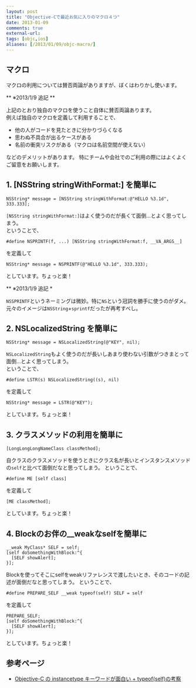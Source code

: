 ```yaml
---
layout: post
title: "Objective-Cで最近お気に入りのマクロ４つ"
date: 2013-01-09
comments: true
external-url: 
tags: [objc,ios]
aliases: [/2013/01/09/objc-macro/]
---
```


## マクロ

マクロの利用については賛否両論がありますが、ぼくはわりかし使います。

** ※2013/1/9 追記 **

上記のとおり独自のマクロを使うこと自体に賛否両論あります。  
例えば独自のマクロを定義して利用することで、  

* 他の人がコードを見たときに分かりづらくなる
* 思わぬ不具合が出るケースがある
* 名前の衝突リスクがある（マクロは名前空間が使えない）

などのデメリットがあります。
特にチームや会社でのご利用の際にはよくよくご留意をお願いします。

## 1. [NSString stringWithFormat:] を簡単に

```objc
NSString* message = [NSString stringWithFormat:@"HELLO %3.1d", 333.333];
```

`[NSString stringWithFormat:]`はよく使うのだが長くて面倒...とよく思ってしまう。  
ということで、

<!-- more -->

```objc
#define NSPRINTF(f, ...) [NSString stringWithFormat:f, __VA_ARGS__]
```
を定義して

```objc
NSString* message = NSPRINTF(@"HELLO %3.1d", 333.333);
```
としています。ちょっと楽！

** ※2013/1/9 追記 *

`NSSPRINTF`というネーミングは微妙。特に`NS`という冠詞を勝手に使うのがダメ。  
元々のイメージは`NSString`+`sprintf`だったが再考すべし。

## 2. NSLocalizedString を簡単に

```objc
NSString* message = NSLocalizedString(@"KEY", nil);
```

`NSLocalizedString`もよく使うのだが長いしあまり使わない引数がつきまとって面倒...とよく思ってしまう。  
ということで、

```objc
#define LSTR(s) NSLocalizedString((s), nil)
```
を定義して

```objc
NSString* message = LSTR(@"KEY");
```
としています。ちょっと楽！

## 3. クラスメソッドの利用を簡単に

```objc
[LongLongLongNameClass classMethod];
```

自クラスのクラスメソッドを使うときにクラス名が長いとインスタンスメソッドの`self`と比べて面倒だなと思ってしまう。
ということで、

```objc
#define ME [self class]
```
を定義して

```objc
[ME classMethod];
```
としています。ちょっと楽！

## 4. Blockのお伴の__weakなselfを簡単に

```objc
__weak MyClass* SELF = self;
[self doSomethingWithBlock:^{
  [SELF showAlert];
}];
```

Blockを使ってそこにselfをweakリファレンスで渡したいとき、そのコードの記述が面倒だなと思ってしまう。
ということで、

```objc
#define PREPARE_SELF __weak typeof(self) SELF = self
```
を定義して

```objc
PREPARE_SELF;
[self doSomethingWithBlock:^{
  [SELF showAlert];
}];
```
としています。ちょっと楽！

## 参考ページ

* [Objective-C の instancetype キーワードが面白い + typeof(self)の考察](http://www.zero4racer.com/blog/1014)
